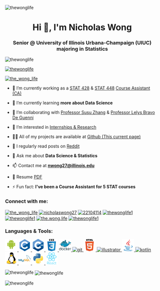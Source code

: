 <p align="left"> <img src="https://thewonglife.is-a.dev/images/Nicholas_Wong_LinkedIn_Banner.png" alt="thewonglife" /> </p>
<h1 align="center">Hi 👋, I'm Nicholas Wong</h1>
<h3 align="center">Senior @ University of Illinois Urbana-Champaign (UIUC) majoring in Statistics</h3>

<p align="left"> <img src="https://komarev.com/ghpvc/?username=thewonglife&label=Profile%20views&color=0e75b6&style=flat" alt="thewonglife" /> </p>

<p align="left"> <a href="https://github.com/ryo-ma/github-profile-trophy"><img src="https://github-profile-trophy.vercel.app/?username=thewonglife" alt="thewonglife" /></a> </p>

<p align="left"> <a href="https://x.com/the_wong_life" target="blank"><img src="https://img.shields.io/twitter/follow/the_wong_life?logo=twitter&style=for-the-badge" alt="the_wong_life" /></a> </p>

- 🔭 I’m currently working as a [STAT 428](https://sites.google.com/view/susuzhang/teaching/stat-428) & [STAT 448](https://ws.engr.illinois.edu/custom/getsyllabus.asp?id=2379) [Course Assistant (CA)](https://stat.illinois.edu/resources/student-resources/statistics-course-assistant-application)

- 🌱 I’m currently learning **more about Data Science**

- 👯 I’m collaborating with [Professor Susu Zhang](https://sites.google.com/view/susuzhang/) & [Professor Lelys Bravo De Guenni](https://www.lelysbravo.com/) 

- 🤝 I’m interested in [Internships & Research](https://researchpark.illinois.edu/work-here/careers)

- 👨‍💻 All of my projects are available at [Github (This current page)](https://github.com/TheWongLife)

- 📝 I regularly read posts on [Reddit](https://www.reddit.com)

- 💬 Ask me about **Data Science & Statistics**

- 📫 Contact me at **nwong27@illinois.edu**

- 📄 Resume [PDF](https://thewonglife.is-a.dev/html/resume)

- ⚡ Fun fact: **I've been a Course Assistant for 5 STAT courses**

<h3 align="left">Connect with me:</h3>
<p align="left">
<a href="https://x.com/the_wong_life" target="blank"><img align="center" src="https://raw.githubusercontent.com/rahuldkjain/github-profile-readme-generator/master/src/images/icons/Social/twitter.svg" alt="the_wong_life" height="30" width="40" /></a>
<a href="https://linkedin.com/in/nicholaswong27" target="blank"><img align="center" src="https://raw.githubusercontent.com/rahuldkjain/github-profile-readme-generator/master/src/images/icons/Social/linked-in-alt.svg" alt="nicholaswong27" height="30" width="40" /></a>
<a href="https://stackoverflow.com/users/22104114" target="blank"><img align="center" src="https://raw.githubusercontent.com/rahuldkjain/github-profile-readme-generator/master/src/images/icons/Social/stack-overflow.svg" alt="22104114" height="30" width="40" /></a>
<a href="https://kaggle.com/thewonglife1" target="blank"><img align="center" src="https://raw.githubusercontent.com/rahuldkjain/github-profile-readme-generator/master/src/images/icons/Social/kaggle.svg" alt="thewonglife1" height="30" width="40" /></a>
<a href="https://facebook.com/thewonglife1" target="blank"><img align="center" src="https://raw.githubusercontent.com/rahuldkjain/github-profile-readme-generator/master/src/images/icons/Social/facebook.svg" alt="thewonglife1" height="30" width="40" /></a>
<a href="https://instagram.com/the.wong.life" target="blank"><img align="center" src="https://raw.githubusercontent.com/rahuldkjain/github-profile-readme-generator/master/src/images/icons/Social/instagram.svg" alt="the.wong.life" height="30" width="40" /></a>
<a href="https://www.youtube.com/channel/UCwX7WTNBrh2Q5BoRsfo_bgw" target="blank"><img align="center" src="https://raw.githubusercontent.com/rahuldkjain/github-profile-readme-generator/master/src/images/icons/Social/youtube.svg" alt="thewonglife1" height="30" width="40" /></a>
</p>

<h3 align="left">Languages & Tools:</h3>
<p align="left"> <a href="https://developer.android.com" target="_blank" rel="noreferrer"> <img src="https://raw.githubusercontent.com/devicons/devicon/master/icons/android/android-original-wordmark.svg" alt="android" width="40" height="40"/> </a> <a href="https://www.cprogramming.com/" target="_blank" rel="noreferrer"> <img src="https://raw.githubusercontent.com/devicons/devicon/master/icons/c/c-original.svg" alt="c" width="40" height="40"/> </a> <a href="https://www.w3schools.com/cpp/" target="_blank" rel="noreferrer"> <img src="https://raw.githubusercontent.com/devicons/devicon/master/icons/cplusplus/cplusplus-original.svg" alt="cplusplus" width="40" height="40"/> </a> <a href="https://www.w3schools.com/css/" target="_blank" rel="noreferrer"> <img src="https://raw.githubusercontent.com/devicons/devicon/master/icons/css3/css3-original-wordmark.svg" alt="css3" width="40" height="40"/> </a> <a href="https://www.docker.com/" target="_blank" rel="noreferrer"> <img src="https://raw.githubusercontent.com/devicons/devicon/master/icons/docker/docker-original-wordmark.svg" alt="docker" width="40" height="40"/> </a> <a href="https://git-scm.com/" target="_blank" rel="noreferrer"> <img src="https://www.vectorlogo.zone/logos/git-scm/git-scm-icon.svg" alt="git" width="40" height="40"/> </a> <a href="https://www.w3.org/html/" target="_blank" rel="noreferrer"> <img src="https://raw.githubusercontent.com/devicons/devicon/master/icons/html5/html5-original-wordmark.svg" alt="html5" width="40" height="40"/> </a> <a href="https://www.adobe.com/in/products/illustrator.html" target="_blank" rel="noreferrer"> <img src="https://www.vectorlogo.zone/logos/adobe_illustrator/adobe_illustrator-icon.svg" alt="illustrator" width="40" height="40"/> </a> <a href="https://www.java.com" target="_blank" rel="noreferrer"> <img src="https://raw.githubusercontent.com/devicons/devicon/master/icons/java/java-original.svg" alt="java" width="40" height="40"/> </a> <a href="https://kotlinlang.org" target="_blank" rel="noreferrer"> <img src="https://www.vectorlogo.zone/logos/kotlinlang/kotlinlang-icon.svg" alt="kotlin" width="40" height="40"/> </a> <a href="https://www.linux.org/" target="_blank" rel="noreferrer"> <img src="https://raw.githubusercontent.com/devicons/devicon/master/icons/linux/linux-original.svg" alt="linux" width="40" height="40"/> </a> <a href="https://www.mysql.com/" target="_blank" rel="noreferrer"> <img src="https://raw.githubusercontent.com/devicons/devicon/master/icons/mysql/mysql-original-wordmark.svg" alt="mysql" width="40" height="40"/> </a> <a href="https://www.python.org" target="_blank" rel="noreferrer"> <img src="https://raw.githubusercontent.com/devicons/devicon/master/icons/python/python-original.svg" alt="python" width="40" height="40"/> </a> <a href="https://reactjs.org/" target="_blank" rel="noreferrer"> <img src="https://raw.githubusercontent.com/devicons/devicon/master/icons/react/react-original-wordmark.svg" alt="react" width="40" height="40"/> </a> </p>

<p><img align="left" src="https://github-readme-stats.vercel.app/api/top-langs?username=thewonglife&show_icons=true&locale=en&layout=compact" alt="thewonglife" /></p>

<p>&nbsp;<img align="center" src="https://github-readme-stats.vercel.app/api?username=thewonglife&show_icons=true&locale=en" alt="thewonglife" /></p>

<p><img align="center" src="https://github-readme-streak-stats.herokuapp.com/?user=thewonglife&" alt="thewonglife" /></p>
